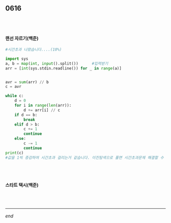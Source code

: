 ## 0616

<br>

<br>

#### 랜선 자르기(백준)

```python
#시간초과 나왔습니다....(10%)

import sys
a, b = map(int, input().split())      #입력받기
arr = [int(sys.stdin.readline()) for _ in range(a)]


avr = sum(arr) // b
c = avr

while c:
    d = 0
    for i in range(len(arr)):
        d += arr[i] // c
    if d == b:
        break
    elif d > b:
        c += 1
        continue
    else:
        c -= 1
        continue
print(c)
#값을 1씩 증감하여 시간초과 걸리는거 같습니다. 이진탐색으로 풀면 시간초과문제 해결할 수 있을거 같습니다.
```

<br>

<br>

#### 스타트 택시(백준)

```python

```

<br>

---

*end*